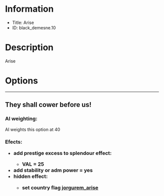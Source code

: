 # Information
 - Title: Arise
 - ID: black_demesne.10
# Description
Arise
# Options

___
## They shall cower before us!

### AI weighting:
AI weights this option at 40


### Efects:<ul><li>add prestige excess to splendour effect:</li><ul><li>VAL = 25</li></ul><li>add stability or adm power = yes</li><li>hidden effect:</li><ul><li>set country flag [jorgurem_arise](../flags/jorgurem_arise.md)</li></ul></ul>
